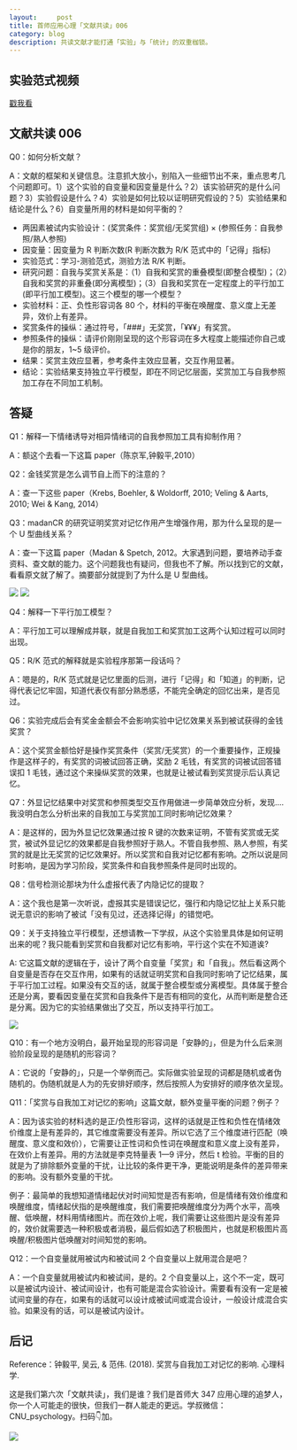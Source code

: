 ```yaml
---
layout:     post
title: 首师应用心理「文献共读」006
category: blog
description: 共读文献才能打通「实验」与「统计」的双重枷锁。
---
```



## 实验范式视频

[戳我看](http://1257355643.vod2.myqcloud.com/a589a973vodtranscq1257355643/846af66c5285890791403306467/v.f30.mp4)

## 文献共读 006

Q0：如何分析文献？

A：文献的框架和关键信息。注意抓大放小，别陷入一些细节出不来，重点思考几个问题即可。1）这个实验的自变量和因变量是什么？2）该实验研究的是什么问题？3）实验假设是什么？4）实验是如何比较以证明研究假设的？5）实验结果和结论是什么？6）自变量所用的材料是如何平衡的？

- 两因素被试内实验设计：(奖赏条件：奖赏组/无奖赏组) × (参照任务：自我参照/熟人参照)
- 因变量：因变量为 R 判断次数(R 判断次数为 R/K 范式中的「记得」指标)
- 实验范式：学习-测验范式，测验方法 R/K 判断。
- 研究问题：自我与奖赏关系是：（1）自我和奖赏的重叠模型(即整合模型)；（2）自我和奖赏的非重叠(即分离模型)；（3）自我和奖赏在一定程度上的平行加工(即平行加工模型)。这三个模型的哪一个模型？
- 实验材料：正、负性形容词各 80 个，材料的平衡在唤醒度、意义度上无差异，效价上有差异。
- 奖赏条件的操纵：通过符号，「###」无奖赏，「¥¥¥」有奖赏。
- 参照条件的操纵：请评价刚刚呈现的这个形容词在多大程度上能描述你自己或是你的朋友，1~5 级评价。
- 结果：奖赏主效应显著，参考条件主效应显著，交互作用显著。
- 结论：实验结果支持独立平行模型，即在不同记忆层面，奖赏加工与自我参照加工存在不同加工机制。

## 答疑

Q1：解释一下情绪诱导对相异情绪词的自我参照加工具有抑制作用？

A：额这个去看一下这篇 paper（陈京军,钟毅平,2010）

Q2：金钱奖赏是怎么调节自上而下的注意的？

A：查一下这些 paper（Krebs, Boehler, & Woldorff, 2010; Veling & Aarts, 2010; Wei & Kang, 2014）

Q3：madanCR 的研究证明奖赏对记忆作用产生增强作用，那为什么呈现的是一个 U 型曲线关系？

A：查一下这篇 paper（Madan & Spetch, 2012。大家遇到问题，要培养动手查资料、查文献的能力。这个问题我也有疑问，但我也不了解。所以找到它的文献，看看原文就了解了。摘要部分就提到了为什么是 U 型曲线。

![](https://cnu347-1257355643.cos.ap-beijing.myqcloud.com/CNU347/paper06-01.png)
![](https://cnu347-1257355643.cos.ap-beijing.myqcloud.com/CNU347/paper06-02.png)

Q4：解释一下平行加工模型？

A：平行加工可以理解成并联，就是自我加工和奖赏加工这两个认知过程可以同时出现。

Q5：R/K 范式的解释就是实验程序那第一段话吗？

A：嗯是的，R/K 范式就是记忆里面的后测，进行「记得」和「知道」的判断，记得代表记忆牢固，知道代表仅有部分熟悉感，不能完全确定的回忆出来，是否见过。

Q6：实验完成后会有奖金金额会不会影响实验中记忆效果关系到被试获得的金钱奖赏？

A：这个奖赏金额恰好是操作奖赏条件（奖赏/无奖赏）的一个重要操作，正规操作是这样子的，有奖赏的词被试回答正确，奖励 2 毛钱，有奖赏的词被试回答错误扣 1 毛钱，通过这个来操纵奖赏的效果，也就是让被试看到奖赏提示后认真记忆。

Q7：外显记忆结果中对奖赏和参照类型交互作用做进一步简单效应分析，发现....我没明白怎么分析出来的自我加工与奖赏加工同时影响记忆效果？

A：是这样的，因为外显记忆效果通过按 R 键的次数来证明，不管有奖赏或无奖赏，被试外显记忆的效果都是自我参照好于熟人。不管自我参照、熟人参照，有奖赏的就是比无奖赏的记忆效果好。所以奖赏和自我对记忆都有影响。之所以说是同时影响，是因为学习阶段，奖赏条件和自我参照条件是同时出现的。

Q8：信号检测论那块为什么虚报代表了内隐记忆的提取？

A：这个我也是第一次听说，虚报其实是错误记忆，强行和内隐记忆扯上关系只能说无意识的影响了被试「没有见过，还选择记得」的错觉吧。

Q9：关于支持独立平行模型，还想请教一下学叔，从这个实验里具体是如何证明出来的呢？我只能看到奖赏和自我都对记忆有影响，平行这个实在不知道诶?

A: 它这篇文献的逻辑在于，设计了两个自变量「奖赏」和「自我」。然后看这两个自变量是否存在交互作用，如果有的话就证明奖赏和自我同时影响了记忆结果，属于平行加工过程。如果没有交互的话，就属于整合模型或分离模型。具体属于整合还是分离，要看因变量在奖赏和自我条件下是否有相同的变化，从而判断是整合还是分离。因为它的实验结果做出了交互，所以支持平行加工。

![](https://cnu347-1257355643.cos.ap-beijing.myqcloud.com/paper06-03.png)

Q10：有一个地方没明白，最开始呈现的形容词是「安静的」，但是为什么后来测验阶段呈现的是随机的形容词？

A：它说的「安静的」，只是一个举例而己。实际做实验呈现的词都是随机或者伪随机的。伪随机就是人为的先安排好顺序，然后按照人为安排好的顺序依次呈现。

Q11：「奖赏与自我加工对记忆的影响」这篇文献，额外变量平衡的问题？例子？

A：因为该实验的材料选的是正/负性形容词，这样的话就是正性和负性在情绪效价维度上是有差异的，其它维度需要没有差异。所以它选了三个维度进行匹配（唤醒度、意义度和效价），它需要让正性词和负性词在唤醒度和意义度上没有差异，在效价上有差异。用的方法就是李克特量表 1—9 评分，然后 t 检验。平衡的目的就是为了排除额外变量的干扰，让比较的条件更干净，更能说明是条件的差异带来的影响。没有额外变量的干扰。

例子：最简单的我想知道情绪起伏对时间知觉是否有影响，但是情绪有效价维度和唤醒维度，情绪起伏指的是唤醒维度，我们需要把唤醒维度分为两个水平，高唤醒、低唤醒，材料用情绪图片。而在效价上呢，我们需要让这些图片是没有差异的，效价就需要选一种积极或者消极，最后假如选了积极图片，也就是积极图片高唤醒/积极图片低唤醒对时间知觉的影响。

Q12：一个自变量就用被试内和被试间 2 个自变量以上就用混合是吧？

A：一个自变量就用被试内和被试间，是的。2 个自变量以上，这个不一定，既可以是被试内设计、被试间设计，也有可能是混合实验设计。需要看有没有一定是被试间变量的存在，如果有的话就可以设计成被试间或混合设计，一般设计成混合实验。如果没有的话，可以是被试内设计。

## 后记

Reference：钟毅平, 吴云, & 范伟. (2018). 奖赏与自我加工对记忆的影响. 心理科学.

这是我们第六次「文献共读」，我们是谁？我们是首师大 347 应用心理的追梦人，你一个人可能走的很快，但我们一群人能走的更远。学叔微信：CNU_psychology。扫码👇加。

![](https://image.cnu347.com/wechat_cnuPsychology.jpg)


